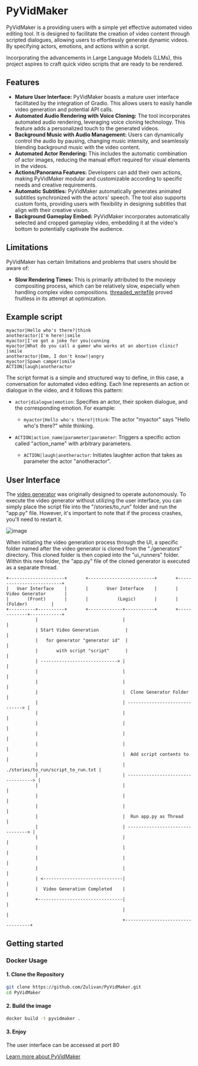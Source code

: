 # PyVidMaker

PyVidMaker is a providing users with a simple yet effective automated video editing tool. It is designed to facilitate the creation of video content through scripted dialogues, allowing users to effortlessly generate dynamic videos. By specifying actors, emotions, and actions within a script.

Incorporating the advancements in Large Language Models (LLMs), this project aspires to craft quick video scripts that are ready to be rendered.

## Features
* **Mature User Interface:** PyVidMaker boasts a mature user interface facilitated by the integration of Gradio. This allows users to easily handle video generation and potential API calls.
* **Automated Audio Rendering with Voice Cloning:** The tool incorporates automated audio rendering, leveraging voice cloning technology. This feature adds a personalized touch to the generated videos.
* **Background Music with Audio Management:** Users can dynamically control the audio by pausing, changing music intensity, and seamlessly blending background music with the video content.
* **Automated Actor Rendering:** This includes the automatic combination of actor images, reducing the manual effort required for visual elements in the videos.
* **Actions/Panorama Features:** Developers can add their own actions, making PyVidMaker modular and customizable according to specific needs and creative requirements.
* **Automatic Subtitles:** PyVidMaker automatically generates animated subtitles synchronized with the actors' speech. The tool also supports custom fonts, providing users with flexibility in designing subtitles that align with their creative vision.
* **Background Gameplay Embed:** PyVidMaker incorporates automatically selected and cropped gameplay video, embedding it at the video's bottom to potentially captivate the audience.

## Limitations
PyVidMaker has certain limitations and problems that users should be aware of:

* **Slow Rendering Times:** This is primarily attributed to the moviepy compositing process, which can be relatively slow, especially when handling complex video compositions. [threaded_writefile](https://github.com/Zulivan/PyVidMaker/blob/master/__INSTANCE__/core/utils.py) proved fruitless in its attempt at optimization.

## Example script

```
myactor|Hello who's there?|think
anotheractor|I'm here!|smile
myactor|I've got a joke for you|cunning
myactor|What do you call a gamer who works at an abortion clinic?|smile
anotheractor|Emm, I don't know!|angry
myactor|Spawn camper|smile
ACTION|laugh|anotheractor
```

The script format is a simple and structured way to define, in this case, a conversation for automated video editing. Each line represents an action or dialogue in the video, and it follows this pattern:

- `actor|dialogue|emotion`: Specifies an actor, their spoken dialogue, and the corresponding emotion. For example:
  - `myactor|Hello who's there?|think`: The actor "myactor" says "Hello who's there?" while thinking.

- `ACTION|action_name|parameter|parameter`: Triggers a specific action called "action_name" with arbitrary parameters.
  - `ACTION|laugh|anotheractor`: Initiates laughter action that takes as parameter the actor "anotheractor".

## User Interface

The [video generator](https://github.com/Zulivan/PyVidMaker/tree/master/__INSTANCE__) was originally designed to operate autonomously. To execute the video generator without utilizing the user interface, you can simply place the script file into the "/stories/to_run" folder and run the "app.py" file. However, it's important to note that if the process crashes, you'll need to restart it.

![image](https://github.com/Zulivan/PyVidMaker/assets/39313759/92747a69-8cd5-48c5-ba87-f4a49a3c9264)

When initiating the video generation process through the UI, a specific folder named after the video generator is cloned from the "./generators" directory. This cloned folder is then copied into the "ui_runners" folder. Within this new folder, the "app.py" file of the cloned generator is executed as a separate thread.

```
+---------------------+       +-------------------------+       +--------------------------+
|   User Interface    |       |       User Interface    |       |    Video Generator       |
|       (Front)       |       |           (Logic)       |       |         (Folder)         |
+----------+----------+       +-------------+-----------+       +-------------+------------+
           |                                |                                 |
           | Start Video Generation          |                                |
           |   for generator "generator id"  |                                |
           |       with script "script"      |                                |
           | -----------------------------> |                                 |
           |                                |                                 |
           |                                |                                 |
           |                                |  Clone Generator Folder         |
           |                                | ------------------------------> |
           |                                |                                 |
           |                                |                                  |
           |                                |                                   |
           |                                |                                    |
           |                                |  Add script contents to             |
           |                                |  ./stories/to_run/script_to_run.txt |
           |                                | ----------------------------------> | 
           |                                |                                     |
           |                                |                                    |
           |                                |                                   |
           |                                |  Run app.py as Thread             |
           |                                | --------------------------------> |
           |                                |                                  |
           |                                |                                  |
           |                                |                                  |
           |                                |                                  |
           | <------------------------------|                                  |
           |  Video Generation Completed    |                                  |
           +--------------------------------|                                  |
                                            |                                  |
                                            +----------------------------------+
```

## Getting started

### Docker Usage

#### 1. Clone the Repository

```bash
git clone https://github.com/Zulivan/PyVidMaker.git
cd PyVidMaker
```

#### 2. Build the image

```bash
docker build -t pyvidmaker .
```

#### 3. Enjoy

The user interface can be accessed at port 80

[Learn more about PyVidMaker](https://github.com/Zulivan/PyVidMaker/wiki)

